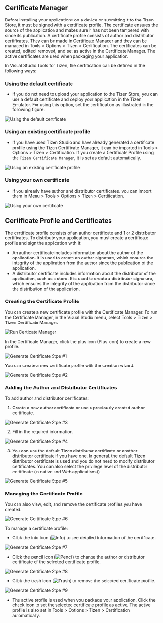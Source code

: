 ﻿## Certificate Manager ##

Before installing your applications on a device or submitting it to the Tizen Store, it must be signed with a certificate profile. The certificate ensures the source of the application and makes sure it has not been tampered with since its publication. A certificate profile consists of author and distributor certificates. They can be made in Certificate Manager and they can be managed in Tools > Options > Tizen > Certification. The certificates can be created, edited, removed, and set as active in the Certificate Manager. The active certificates are used when packaging your application.

In Visual Studio Tools for Tizen, the certification can be defined in the following ways:

### Using the default certificate ###
   * If you do not need to upload your application to the Tizen Store, you can use a default certificate and deploy your application in the Tizen Emulator. For using this option, set the certification as illustrated in the following figure.

   ![Using the default certificate](../image/CertificateMgr_defaultcert.png)

### Using an existing certificate profile ###
   * If you have used Tizen Studio and have already generated a certificate profile using the Tizen Certificate Manager, it can be imported in Tools > Options > Tizen > Certification. If you create a Certificate Profile using the ```Tizen Certificate Manager```, it is set as default automatically.

   ![Using an existing certificate profile](../image/CertificateMgr_certificateprofile.png)

### Using your own certificate ###
   * If you already have author and distributor certificates, you can import them in Menu > Tools > Options > Tizen > Certification.

   ![Using your own certificate](../image/CertificateMgr_directcert.png)

## Certificate Profile and Certificates ##
The certificate profile consists of an author certificate and 1 or 2 distributor certificates. To distribute your application, you must create a certificate profile and sign the application with it:

   * An author certificate includes information about the author of the application. It is used to create an author signature, which ensures the integrity of the application from the author since the publication of the application.
   * A distributor certificate includes information about the distributor of the application, such as a store. It is used to create a distributor signature, which ensures the integrity of the application from the distributor since the distribution of the application.

### Creating the Certificate Profile ###

You can create a new certificate profile with the Certificate Manager. To run the Certificate Manager, in the Visual Studio menu, select Tools > Tizen > Tizen Certificate Manager.

![Run Certicate Manager](../image/CertificateMgr_menu.png)

In the Certificate Manager, click the plus icon (Plus icon) to create a new profile.

![Generate Certificate Stpe #1](../image/CertificateMgr_step1.png)

You can create a new certificate profile with the creation wizard.

![Generate Certificate Stpe #2](../image/CertificateMgr_step2.png)

### Adding the Author and Distributor Certificates ###

To add author and distributor certificates:

1. Create a new author certificate or use a previously created author certificate.

![Generate Certificate Stpe #3](../image/CertificateMgr_step3.png)

2. Fill in the required information.

![Generate Certificate Stpe #4](../image/CertificateMgr_step4.png)

3. You can use the default Tizen distributor certificate or another distributor certificate if you have one. In general, the default Tizen distributor certificate is used and you do not need to modify distributor certificates. You can also select the privilege level of the distributor certificate (in native and Web applications)).

![Generate Certificate Stpe #5](../image/CertificateMgr_step5.png)

### Managing the Certificate Profile ###

You can also view, edit, and remove the certificate profiles you have created.

![Generate Certificate Stpe #6](../image/CertificateMgr_step6.png)

To manage a certificate profile:

* Click the info icon (![Info](../image/CertificateMgr_infoicon.png)) to see detailed information of the certificate.

![Generate Certificate Stpe #7](../image/CertificateMgr_step7.png)

* Click the pencil icon (![Pencil](../image/CertificateMgr_infopencil.png)) to change the author or distributor certificate of the selected certificate profile.

![Generate Certificate Stpe #8](../image/CertificateMgr_step8.png)

* Click the trash icon (![Trash](../image/CertificateMgr_infotrash.png)) to remove the selected certificate profile.

![Generate Certificate Stpe #9](../image/CertificateMgr_step9.png)

* The active profile is used when you package your application. Click the check icon to set the selected certificate profile as active. The active profile is also set in Tools > Options > Tizen > Certification automatically.